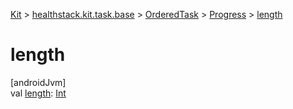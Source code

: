 
[Kit](../../../../kit.html) > [healthstack.kit.task.base](../../index.html) > [OrderedTask](../index.html) > [Progress](index.html) > [length](length.html)



# length



[androidJvm]\
val [length](length.html): [Int](https://kotlinlang.org/api/latest/jvm/stdlib/kotlin/-int/index.html)




